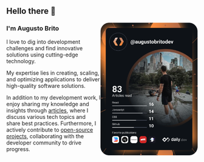 ## Hello there 👋

<div align="left">
  <a href="https://api.daily.dev/get?r=augustobritodev" target="_blank">
    <img
      width="256"
      align="right"
      src="./devcard.svg"
    />
  </a>
</div>

### I'm Augusto Brito

I love to dig into development challenges and find innovative solutions using cutting-edge technology.

My expertise lies in creating, scaling, and optimizing applications to deliver high-quality software solutions.

In addition to my development work, I enjoy sharing my knowledge and insights through [articles](https://coody.me/articles), where I discuss various tech topics and share best practices. Furthermore, I actively contribute to [open-source projects](https://coody.me/os), collaborating with the developer community to drive progress.


